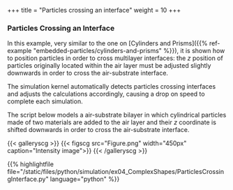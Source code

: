 +++
title = "Particles crossing an interface"
weight = 10
+++

### Particles Crossing an Interface

In this example, very similar to the one on [Cylinders and Prisms]({{% ref-example "embedded-particles/cylinders-and-prisms" %}}), it is shown how to position particles in order to cross multilayer interfaces: the $z$ position of particles originally located within the air layer must be adjusted slightly downwards in order to cross the air-substrate interface.

The simulation kernel automatically detects particles crossing interfaces and adjusts the calculations accordingly, causing a drop on speed to complete each simulation.

The script below models a air-substrate bilayer in which cylindrical particles made of two materials are added to the air layer and their $z$ coordinate is shifted downwards in order to cross the air-substrate interface.


{{< galleryscg >}}
{{< figscg src="Figure.png" width="450px" caption="Intensity image">}}
{{< /galleryscg >}}

{{% highlightfile file="/static/files/python/simulation/ex04_ComplexShapes/ParticlesCrossingInterface.py" language="python" %}}

